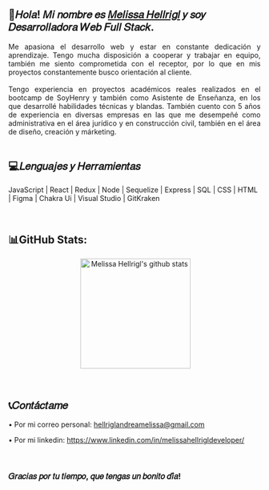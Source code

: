 ## 👋𝐻𝑜𝑙𝑎! 𝑀𝑖 𝑛𝑜𝑚𝑏𝑟𝑒 𝑒𝑠 [𝑀𝑒𝑙𝑖𝑠𝑠𝑎 𝐻𝑒𝑙𝑙𝑟𝑖𝑔𝑙](https://www.linkedin.com/in/melissa-hellrigl-908441134/) 𝑦 𝑠𝑜𝑦 𝐷𝑒𝑠𝑎𝑟𝑟𝑜𝑙𝑙𝑎𝑑𝑜𝑟𝑎 𝑊𝑒𝑏 𝐹𝑢𝑙𝑙 𝑆𝑡𝑎𝑐𝑘. 

<div align="justify">Me apasiona el desarrollo web y estar en constante dedicación y aprendizaje. Tengo mucha disposición a cooperar y trabajar en equipo, también me siento comprometida con el receptor, por lo que en mis proyectos constantemente busco orientación al cliente.</div>
</br>
<div align="justify">Tengo experiencia en proyectos académicos reales realizados en el bootcamp de SoyHenry y también como Asistente de Enseñanza, en los que desarrollé habilidades técnicas y blandas. También cuento con 5 años de experiencia en diversas empresas en las que me desempeñé como administrativa en el área jurídico y en construcción civil, también en el área de diseño, creación y márketing. </div>


</br>

## 💻𝐿𝑒𝑛𝑔𝑢𝑎𝑗𝑒𝑠 𝑦 𝐻𝑒𝑟𝑟𝑎𝑚𝑖𝑒𝑛𝑡𝑎𝑠
JavaScript | React | Redux | Node | Sequelize | Express | SQL | CSS | HTML | Figma | Chakra Ui | Visual Studio | GitKraken

</br>

## 📊GitHub Stats:
 <p align="center">&nbsp;<img align="center" src="https://github-readme-stats.vercel.app/api?username=MelHellrigl&count_private=true&hide=stars&show_icons=true&theme=dark&line_height=27" alt="Melissa Hellrigl's github stats" height="220px" /></p>

</br>

## 📞𝐶𝑜𝑛𝑡𝑎́𝑐𝑡𝑎𝑚𝑒
•	Por mi correo personal: hellriglandreamelissa@gmail.com

•	Por mi linkedin: https://www.linkedin.com/in/melissahellrigldeveloper/

</br>

### 𝐺𝑟𝑎𝑐𝑖𝑎𝑠 𝑝𝑜𝑟 𝑡𝑢 𝑡𝑖𝑒𝑚𝑝𝑜, 𝑞𝑢𝑒 𝑡𝑒𝑛𝑔𝑎𝑠 𝑢𝑛 𝑏𝑜𝑛𝑖𝑡𝑜 𝑑𝑖́𝑎!

